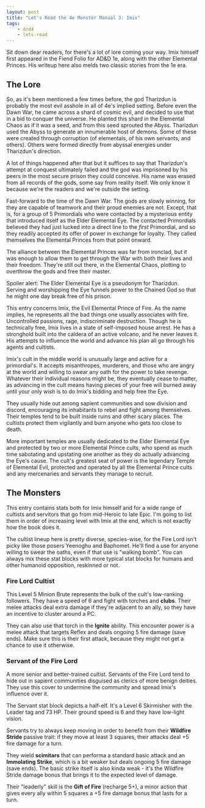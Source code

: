 ```yaml
---
layout: post
title: "Let's Read the 4e Monster Manual 3: Imix"
tags:
    - dnd4
    - lets-read
---
```


Sit down dear readers, for there's a lot of lore coming your way. Imix himself
first appeared in the Fiend Folio for AD&D 1e, along with the other Elemental
Princes. His writeup here also melds two classic stories from the 1e era.

## The Lore

So, as it's been mentioned a few times before, the god Tharizdun is probably the
most evil asshole in all of 4e's implied setting. Before even the Dawn War, he
came across a shard of cosmic evil, and decided to use that in a bid to conquer
the universe. He planted this shard in the Elemental Chaos as if it was a seed,
and from this seed sprouted the Abyss. Tharizdun used the Abyss to generate an
innumerable host of demons. Some of these were created through corruption (of
elementals, of his own servants, and others). Others were formed directly from
abyssal energies under Tharizdun's direction.

A lot of things happened after that but it suffices to say that Tharizdun's
attempt at conquest ultimately failed and the god was imprisoned by his peers in
the most secure prison they could conceive. His name was erased from all records
of the gods, some say from reality itself. We only know it because we're the
readers and we're outside the setting.

Fast-forward to the time of the Dawn War. The gods are slowly winning, for they
are capable of teamwork and their proud enemies are not. Except, that is, for a
group of 5 Primordials who were contacted by a mysterious entity that introduced
itself as the Elder Elemental Eye. The contacted Primordials believed they had
just lucked into a direct line to the _first_ Primordial, and so they readily
accepted its offer of power in exchange for loyalty. They called themselves the
Elemental Princes from that point onward.

The alliance between the Elemental Princes was far from ironclad, but it was
enough to allow them to get through the War with both their lives and their
freedom. They're still out there, in the Elemental Chaos, plotting to overthrow
the gods and free their master.

Spoiler alert: The Elder Elemental Eye is a pseudonym for Tharizdun. Serving and
worshipping the Eye funnels power to the Chained God so that he might one day
break free of his prison.

This entry concerns Imix, the Evil Elemental Prince of Fire. As the name
implies, he represents all the bad things one usually associates with
fire. Uncontrolled passions, rage, indiscriminate destruction. Though he is
technically free, Imix lives in a state of self-imposed house arrest. He has a
stronghold built into the caldera of an active volcano, and he never leaves
it. His attempts to influence the world and advance his plan all go through his
agents and cultists.

Imix's cult in the middle world is unusually large and active for a
primordial's. It accepts misanthropes, murderers, and those who are angry at the
world and willing to swear any oath for the power to take revenge. Whatever
their individual reasons might be, they eventually cease to matter, as advancing
in the cult means having pieces of your free will burned away until your only
wish is to do Imix's bidding and help free the Eye.

They usually hide out among sapient communities and sow division and discord,
encouraging its inhabitants to rebel and fight among themselves. Their temples
tend to be built inside ruins and other scary places. The cultists protect them
vigilantly and burn anyone who gets too close to death.

More important temples are usually dedicated to the Elder Elemental Eye and
protected by two or more Elemental Prince cults, who spend as much time
sabotating and upstating one another as they do actually advancing the Eye's
cause. The cult's greatest seat of power is the legendary Temple of Elemental
Evil, protected and operated by all the Elemental Prince cults and any
mercenaries and servants they manage to recruit.

## The Monsters

This entry contains stats both for Imix himself and for a wide range of cultists
and servitors that go from mid-Heroic to late Epic. I'm going to list them in
order of increasing level with Imix at the end, which is not exactly how the
book does it.

The cultist lineup here is pretty diverse, species-wise, for the Fire Lord isn't
picky like those posers Yeenoghu and Baphomet. He'll find a use for anyone
willing to swear the oaths, even if that use is "walking bomb". You can always
mix these stat blocks with more typical stat blocks for humans and other
humanoid opposition, reskinned or not.

### Fire Lord Cultist

This Level 5 Minion Brute represents the bulk of the cult's low-ranking
followers. They have a speed of 6 and fight with torches and **clubs**. Their
melee attacks deal extra damage if they're adjacent to an ally, so they have an
incentive to cluster around a PC.

They can also use that torch in the **Ignite** ability. This encounter power is
a melee attack that targets Reflex and deals ongoing 5 fire damage (save
ends). Make sure this is their first attack, because they might not get a chance
to use it otherwise.

### Servant of the Fire Lord

A more senior and better-trained cultist. Servants of the Fire Lord tend to hide
out in sapient communities disguised as clerics of more benign deities. They use
this cover to undermine the community and spread Imix's influence over it.

The Servant stat block depicts a half-elf. It's a Level 6 Skirmisher with the
Leader tag and 73 HP. Their ground speed is 6 and they have low-light vision.

Servants try to always keep moving in order to benefit from their **Wildfire
Stride** passive trait: if they move at least 3 squares, their attacks deal +5
fire damage for a turn.

They wield **scimitars** that can performa a standard basic attack and an
**Immolating Strike**, which is a bit weaker but deals ongoing 5 fire damage
(save ends). The basic strike itself is also kinda weak - it's the Wildfire
Stride damage bonus that brings it to the expected level of damage.

Their "leaderly" skill is the **Gift of Fire** (recharge 5+), a minor action
that gives every ally within 5 squares a +5 fire damage bonus that lasts for a
turn.
